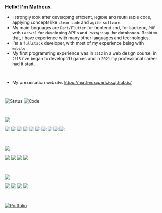 ### Hello! I'm Matheus.


- I strongly look after developing efficient, legible and reutilisable code, applying concepts like `clean code` and `agile software`.
- My main languages are `Dart/Flutter` for frontend and, for backend, `PHP` with `Laravel` for developing API's and `PostgreSQL` for databases. Besides that, i have experience with many other languages and technologies.
- I'm a `fullstack` developer, with most of my experience being with `mobile`.
- My first programming experience was in `2012` in a web design course, in `2015` i've began to develop 2D games and in `2021` my professional career had it start.

<p>&nbsp;</p>

- My presentation website: https://matheusaparicio.github.io/
 
<p>&nbsp;</p>
 
![Status](https://github-readme-stats.vercel.app/api/?username=matheusAparicio&theme=gotham&show_icons=true&count_private=true)
![Code](https://github-readme-stats.vercel.app/api/top-langs/?username=matheusAparicio&theme=gotham&layout=compact)
    
<p>&nbsp;</p>


![](https://img.shields.io/badge/Code-informational?style=for-the-badge&logoColor=white&color=323330)

![](https://img.shields.io/badge/Flutter-informational?style=for-the-badge&logo=flutter&logoColor=white&color=4285F4)
![](https://img.shields.io/badge/PHP-informational?style=for-the-badge&logo=php&logoColor=white&color=868CAD)
![](https://img.shields.io/badge/Laravel-informational?style=for-the-badge&logo=laravel&logoColor=white&color=F03D30)
![](https://img.shields.io/badge/ReactNative-informational?style=for-the-badge&logo=react&logoColor=white&color=00A9D9)
![](https://img.shields.io/badge/Angular-informational?style=for-the-badge&logo=angular&logoColor=white&color=#BD002E)
![](https://img.shields.io/badge/Python-informational?style=for-the-badge&logo=python&logoColor=white&color=bd9d2b)
![](https://img.shields.io/badge/CSharp-informational?style=for-the-badge&logo=csharp&logoColor=white&color=00a4ef)
![](https://img.shields.io/badge/Java-informational?style=for-the-badge&logo=java&logoColor=white&color=AA1117)
![](https://img.shields.io/badge/C++-informational?style=for-the-badge&logo=cplusplus&logoColor=white&color=044F88)
![](https://img.shields.io/badge/Typescript-informational?style=for-the-badge&logo=typescript&logoColor=white&color=323330)

<p>&nbsp;</p>

![](https://img.shields.io/badge/Database-informational?style=for-the-badge&logoColor=white&color=323330)

![](https://img.shields.io/badge/PostgreSQL-informational?style=for-the-badge&logo=postgresql&logoColor=white&color=336791)
![](https://img.shields.io/badge/MySql-informational?style=for-the-badge&logo=mysql&logoColor=white&color=00758F)
![](https://img.shields.io/badge/SQLite-informational?style=for-the-badge&logo=mysql&logoColor=white&color=044F88)
![](https://img.shields.io/badge/DBeaver-informational?style=for-the-badge&logo=dbeaver&logoColor=white&color=756331)

<p>&nbsp;</p>

![](https://img.shields.io/badge/Editors-informational?style=for-the-badge&logoColor=white&color=323330)

![](https://img.shields.io/badge/VSCode-informational?style=for-the-badge&logo=visualstudio&logoColor=white&color=00a4ef)
![](https://img.shields.io/badge/VisualStudio-informational?style=for-the-badge&logo=visualstudio&logoColor=white&color=00a4ef)
![](https://img.shields.io/badge/PyCharm-informational?style=for-the-badge&logo=pycharm&logoColor=white&color=323330)
![](https://img.shields.io/badge/Unity-informational?style=for-the-badge&logo=unity&logoColor=white&color=323330)

<p>&nbsp;</p>

[![Portfolio](https://github-readme-stats.vercel.app/api/pin/?username=matheusAparicio&repo=portfolio&show_owner=true&theme=gotham)](https://github.com/matheusAparicio/portfolio)
